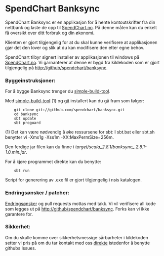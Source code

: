 SpendChart Banksync
===================
SpendChart Banksync er en applikasjon for å hente kontoutskrifter fra din 
nettbank og laste de opp til [SpendChart.no](https://www.spendchart.no). På denne måten kan du enkelt få oversikt
over ditt forbruk og din økonomi. 

Klienten er gjort tilgjengelig for at du skal kunne verifisere at applikasjonen
gjør det den lover og slik at du kan modifisere den etter egne behov.

SpendChart tilbyr signert installer av applikasjonen til windows på [SpendChart.no](https://www.spendchart.no). Vi garnanterer
at denne er bygd fra kildekoden som er gjort tilgjengelig på [http://github/spendchart/banksync](http://github/spendchart/banksync). 

### Byggeinstruksjoner: ###
For å bygge Banksync trenger du [simple-build-tool](http://code.google.com/p/simple-build-tool/). 

Med [simple-build-tool](http://code.google.com/p/simple-build-tool/) (1) og [git](http://git-scm.com) installert kan du gå fram som følger:
   
		git clone git://github.com/spendchart/banksync.git
		cd banksync
		sbt update
		sbt proguard

(1) Det kan være nødvendig å øke ressursene for sbt: I sbt.bat eller sbt.sh benytter vi -Xmx1g -Xss1m -XX:MaxPermSize=256m. 

Den ferdige jar filen kan du finne i *target/scala_2.8.1/banksync_.2.8.1-1.0.min.jar*.

For å kjøre programmet direkte kan du benytte:

		sbt run

Script for generering av .exe fil er gjort tilgjengelig i nsis katalogen.

### Endringsønsker / patcher: ###
[Endringsønsker](https://github.com/spendchart/banksync/issues) og pull requests mottas med takk. Vi vil verifisere all 
kode som legges ut på [http://github/spendchart/banksync](http://github/spendchart/banksync). 
Forks kan vi ikke garantere for.

### Sikkerhet: ###
Om du skulle komme over sikkerhetsmessige sårbarheter i kildekoden setter vi pris
på om du tar kontakt med oss [direkte](http://spendchart.no/about_us) istedenfor å benytte githubs Issues.
